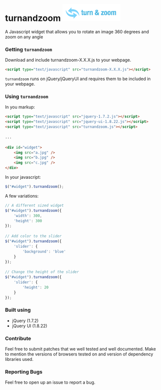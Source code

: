 turnandzoom ![turnandzoom](./data/turnandzoom.png)
===================================

A Javascript widget that allows you to rotate an image 360 degrees and zoom on any angle

### Getting `turnandzoom`

Download and include turnandzoom-X.X.X.js to your webpage.

```html
<script type="text/javascript" src="turnandzoom-X.X.X.js"></script>
```

`turnandzoom` runs on jQuery/jQueryUI and requires them to be included in your webpage.

### Using `turnandzoom`

In you markup:

```html
<script type="text/javascript" src="jquery-1.7.2.js"></script>
<script type="text/javascript" src="jquery-ui-1.8.22.js"></script>
<script type="text/javascript" src="turnandzoom.js"></script>

...

<div id="widget">
    <img src="a.jpg" />
    <img src="b.jpg" />
    <img src="c.jpg" />
</div>
```

In your javascript:

```javascript
$("#widget").turnandzoom();
```

A few variations:

```javascript
// A different sized widget
$("#widget").turnandzoom({
    'width': 300,
    'height': 300
});

// Add color to the slider
$("#widget").turnandzoom({
    'slider': {
        'background': 'blue'
    }
});

// Change the height of the slider
$("#widget").turnandzoom({
    'slider': {
        'height': 20
    }
});
```

### Built using

- jQuery (1.7.2)
- jQuery UI (1.8.22)

### Contribute

Feel free to submit patches that we well tested and well documented. Make to mention the versions of browsers tested on and version of dependency libraries used.

### Reporting Bugs

Feel free to open up an issue to report a bug. 
